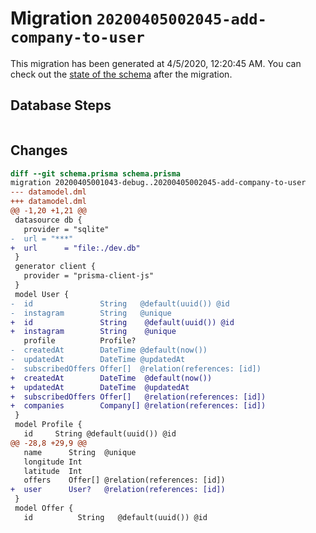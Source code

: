 # Migration `20200405002045-add-company-to-user`

This migration has been generated at 4/5/2020, 12:20:45 AM.
You can check out the [state of the schema](./schema.prisma) after the migration.

## Database Steps

```sql

```

## Changes

```diff
diff --git schema.prisma schema.prisma
migration 20200405001043-debug..20200405002045-add-company-to-user
--- datamodel.dml
+++ datamodel.dml
@@ -1,20 +1,21 @@
 datasource db {
   provider = "sqlite"
-  url = "***"
+  url      = "file:./dev.db"
 }
 generator client {
   provider = "prisma-client-js"
 }
 model User {
-  id               String   @default(uuid()) @id
-  instagram        String   @unique
+  id               String    @default(uuid()) @id
+  instagram        String    @unique
   profile          Profile?
-  createdAt        DateTime @default(now())
-  updatedAt        DateTime @updatedAt
-  subscribedOffers Offer[]  @relation(references: [id])
+  createdAt        DateTime  @default(now())
+  updatedAt        DateTime  @updatedAt
+  subscribedOffers Offer[]   @relation(references: [id])
+  companies        Company[] @relation(references: [id])
 }
 model Profile {
   id     String @default(uuid()) @id
@@ -28,8 +29,9 @@
   name      String  @unique
   longitude Int
   latitude  Int
   offers    Offer[] @relation(references: [id])
+  user      User?   @relation(references: [id])
 }
 model Offer {
   id          String   @default(uuid()) @id
```


